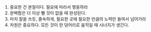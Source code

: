 1. 중요한 건 본질이다. 필요에 따라서 행동하라
1. 완벽함은 더 이상 뺄 것이 없을 때 완성된다.
1. 마치 칼을 쓰듯, 졸속하게, 필요한 곳에 필요한 만큼의 노력만 들여서 넘어가라
1. 차원은 중요하다. 모든 것이 한 덩어리로 움직일 때 시너지가 생긴다.

